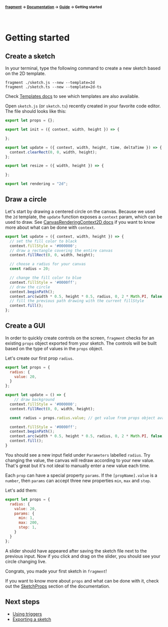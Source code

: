 #### <sup>[fragment](../../README.md) → [Documentation](../README.md) → [Guide](../README.md#guide) → Getting started</sup>
<br>

# Getting started

## Create a sketch

In your terminal, type the following command to create a new sketch based on the 2D template.
```
fragment ./sketch.js --new --template=2d
fragment ./sketch.ts --new --template=2d-ts
```
Check [Templates docs](../api/CLI.md#templates) to see which templates are also available.

Open `sketch.js` (or `sketch.ts`) recently created in your favorite code editor. The file should looks like this:

```js
export let props = {};

export let init = ({ context, width, height }) => {

};

export let update = ({ context, width, height, time, deltaTime }) => {
  context.clearRect(0, 0, width, height);
};

export let resize = ({ width, height }) => {

};

export let rendering = "2d";
```

## Draw a circle

Let's start by drawing a centered circle on the canvas. Because we used the `2d` template, the `update` function exposes a `context` param, which can be used to draw. See [CanvasRenderingContext2D docs](https://developer.mozilla.org/en-US/docs/Web/API/CanvasRenderingContext2D) if you want to know more about what can be done with `context`.

```js
export let update = ({ context, width, height }) => {
  // set the fill color to black
  context.fillStyle = '#000000';
  // draw a rectangle covering the entire canvas
  context.fillRect(0, 0, width, height);

  // choose a radius for your canvas
  const radius = 20;

  // change the fill color to blue
  context.fillStyle = '#0000ff';
  // draw the circle
  context.beginPath();
  context.arc(width * 0.5, height * 0.5, radius, 0, 2 * Math.PI, false);
  // fill the previous path drawing with the current fillStyle
  context.fill(); 
};
```

## Create a GUI

In order to quickly create controls on the screen, `fragment` checks for an existing `props` object exported from your sketch. The controls will be built based on the type of values in the `props` object.

Let's create our first prop `radius`. 

```js
export let props = {
  radius: {
    value: 20,
  }
};

export let update = () => {
	// draw background
  context.fillStyle = '#000000';
  context.fillRect(0, 0, width, height);

  const radius = props.radius.value; // get value from props object available in the scope

  context.fillStyle = '#0000ff';
  context.beginPath();
  context.arc(width * 0.5, height * 0.5, radius, 0, 2 * Math.PI, false);
  context.fill();
}
```

You should see a new input field under `Parameters` labelled `radius`. Try changing the value, the canvas will redraw according to your new value. That's great but it's not ideal to manually enter a new value each time.

Each `prop` can have a special property `params`. If the `[propName].value` is a `number`, then `params` can accept three new properties `min`, `max` and `step`.

Let's add them:
```js
export let props = {
  radius: {
    value: 20,
    params: {
      min: 1,
      max: 200,
      step: 1,
    }
  }
};
```

A slider should have appeared after saving the sketch file next to the previous input. Now if you click and drag on the slider, you should see your circle changing live.

Congrats, you made your first sketch in `fragment`! 

If you want to know more about `props` and what can be done with it, check out the [SketchProps](../api/sketch.md#sketchprops) section of the documentation.


## Next steps

- [Using triggers](./using-triggers.md)
- [Exporting a sketch](./exports.md)
